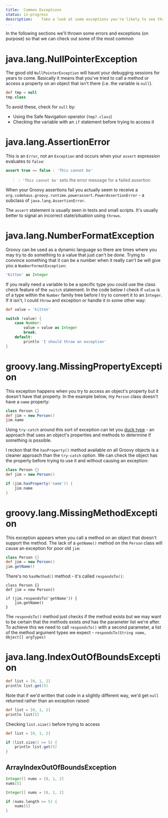 ```yaml
---
title:	Common Exceptions
status:	in-progress
description:	Take a look at some exceptions you're likely to see through the day.
...
```


In the following sections we'll thrown some errors and exceptions (on purpose) so that we can check out some of the most common 

# java.lang.NullPointerException

The good old `NullPointerException` will haunt your debugging sessions for years to come. Basically it means that you've tried to call a method or access a property on an object that isn't there (i.e. the variable is `null`).

```groovy
def tmp = null
tmp.class
```

To avoid these, check for `null` by:

- Using the Safe Navigation operator (`tmp?.class`)
- Checking the variable with an `if` statement before trying to access it

# java.lang.AssertionError

This is an `Error`, not an `Exception` and occurs when your `assert` expression evaluates to `false`:

```groovy
assert true == false : 'This cannot be'
```

>`: 'This cannot be'` sets the error message for a failed assertion

When your Groovy assertions fail you actually seem to receive a `org.codehaus.groovy.runtime.powerassert.PowerAssertionError` - a subclass of `java.lang.AssertionError`.

The `assert` statement is usually seen in tests and small scripts. It's usually better to signal an incorrect state/situation using `throws`. 

# java.lang.NumberFormatException

Groovy can be used as a dynamic language so there are times where you may try to do something to a value that just can't be done. Trying to convince something that it can be a number when it really can't be will give you a `NumberFormatException`:

```groovy
'Kitten' as Integer
```

If you really need a variable to be a specific type you could use the class check feature of the `switch` statement. In the code below I check if `value` is of a type within the `Number` family tree before I try to convert it to an `Integer`. If it isn't, I could `throw` and exception or handle it in some other way:

```groovy
def value = 'kitten'

switch (value) {
    case Number:
        value = value as Integer
        break;
    default:
        println 'I should throw an exception'
}
```

# groovy.lang.MissingPropertyException

This exception happens when you try to access an object's property but it doesn't have that property. In the example below, my `Person` class doesn't have a `name` property:

```groovy
class Person {}
def jim = new Person()
jim.name
```

Using `try-catch` around this sort of exception can let you [duck type](https://en.wikipedia.org/wiki/Duck_typing) - an approach that uses an object's properties and methods to determine if something is possible. 

I reckon that the `hasProperty()` method available on all Groovy objects is a cleaner approach than the `try-catch` option. We can check the object has the property before trying to use it and without causing an exception:

```groovy
class Person {}
def jim = new Person()

if (jim.hasProperty('name')) {
    jim.name
}
```

# groovy.lang.MissingMethodException

This exception appears when you call a method on an object that doesn't support the method. The lack of a `getName()` method on the `Person` class will cause an exception for poor old `jim`:

```groovy
class Person {}
def jim = new Person()
jim.getName()
```

There's no `hasMethod()` method - it's called `respondsTo()`:

```
class Person {}
def jim = new Person()

if (jim.respondsTo('getName')) {
    jim.getName()
}
```

The `respondsTo()` method just checks if the method exists but we may want to be certain that the methods exists _and_ has the parameter list we're after. To achieve this we need to call `respondsTo()` with a second parameter, a list of the method argument types we expect - `respondsTo(String name, Object[] argTypes)`

# java.lang.IndexOutOfBoundsException

 

```groovy
def list = [0, 1, 2]
println list.get(5)
```

Note that if we'd written that code in a slightly different way, we'd get `null` returned rather than an exception raised:

```groovy
def list = [0, 1, 2]
println list[5]
```

Checking `list.size()` before trying to access 

```groovy
def list = [0, 1, 2]

if (list.size() >= 5) {
    println list.get(5)
}
```

## ArrayIndexOutOfBoundsException



```groovy
Integer[] nums = [0, 1, 2]
nums[5]
```

```groovy
Integer[] nums = [0, 1, 2]

if (nums.length >= 5) {
    nums[5]
}
```